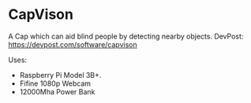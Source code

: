 # CapVison
A Cap which can aid blind people by detecting nearby objects.
DevPost:
https://devpost.com/software/capvison

Uses: 
- Raspberry Pi Model 3B+.
- Fifine 1080p Webcam
- 12000Mha Power Bank
  
      

